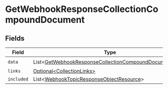 # GetWebhookResponseCollectionCompoundDocument


## Fields

| Field                                                                                                                                  | Type                                                                                                                                   | Required                                                                                                                               | Description                                                                                                                            |
| -------------------------------------------------------------------------------------------------------------------------------------- | -------------------------------------------------------------------------------------------------------------------------------------- | -------------------------------------------------------------------------------------------------------------------------------------- | -------------------------------------------------------------------------------------------------------------------------------------- |
| `data`                                                                                                                                 | List\<[GetWebhookResponseCollectionCompoundDocumentData](../../models/components/GetWebhookResponseCollectionCompoundDocumentData.md)> | :heavy_check_mark:                                                                                                                     | N/A                                                                                                                                    |
| `links`                                                                                                                                | [Optional\<CollectionLinks>](../../models/components/CollectionLinks.md)                                                               | :heavy_minus_sign:                                                                                                                     | N/A                                                                                                                                    |
| `included`                                                                                                                             | List\<[WebhookTopicResponseObjectResource](../../models/components/WebhookTopicResponseObjectResource.md)>                             | :heavy_minus_sign:                                                                                                                     | N/A                                                                                                                                    |